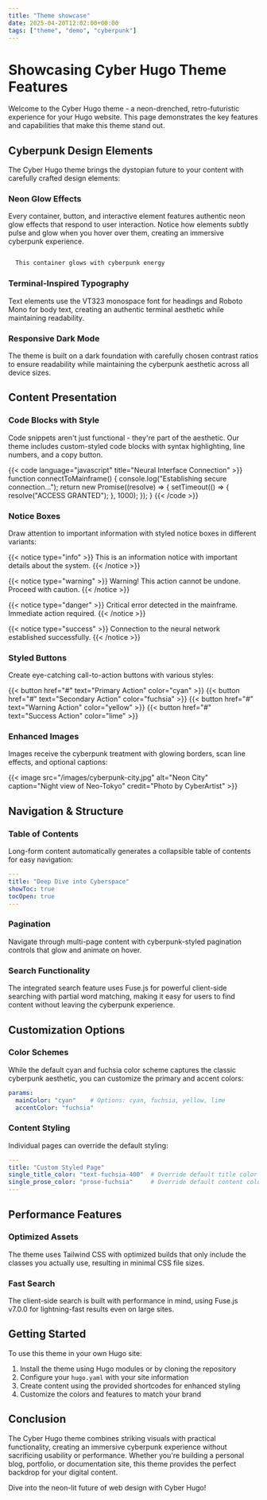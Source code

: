 ```yaml
---
title: "Theme showcase"
date: 2025-04-20T12:02:00+00:00
tags: ["theme", "demo", "cyberpunk"]
---
```


# Showcasing Cyber Hugo Theme Features

Welcome to the Cyber Hugo theme - a neon-drenched, retro-futuristic experience for your Hugo website. This page demonstrates the key features and capabilities that make this theme stand out.

## Cyberpunk Design Elements

The Cyber Hugo theme brings the dystopian future to your content with carefully crafted design elements:

### Neon Glow Effects

Every container, button, and interactive element features authentic neon glow effects that respond to user interaction. Notice how elements subtly pulse and glow when you hover over them, creating an immersive cyberpunk experience.

```html

  This container glows with cyberpunk energy

```

### Terminal-Inspired Typography

Text elements use the VT323 monospace font for headings and Roboto Mono for body text, creating an authentic terminal aesthetic while maintaining readability.

### Responsive Dark Mode

The theme is built on a dark foundation with carefully chosen contrast ratios to ensure readability while maintaining the cyberpunk aesthetic across all device sizes.

## Content Presentation

### Code Blocks with Style

Code snippets aren't just functional - they're part of the aesthetic. Our theme includes custom-styled code blocks with syntax highlighting, line numbers, and a copy button.

{{< code language="javascript" title="Neural Interface Connection" >}}
function connectToMainframe() {
console.log("Establishing secure connection...");
return new Promise((resolve) => {
setTimeout(() => {
resolve("ACCESS GRANTED");
}, 1000);
});
}
{{< /code >}}

### Notice Boxes

Draw attention to important information with styled notice boxes in different variants:

{{< notice type="info" >}}
This is an information notice with important details about the system.
{{< /notice >}}

{{< notice type="warning" >}}
Warning! This action cannot be undone. Proceed with caution.
{{< /notice >}}

{{< notice type="danger" >}}
Critical error detected in the mainframe. Immediate action required.
{{< /notice >}}

{{< notice type="success" >}}
Connection to the neural network established successfully.
{{< /notice >}}

### Styled Buttons

Create eye-catching call-to-action buttons with various styles:

{{< button href="#" text="Primary Action" color="cyan" >}}
{{< button href="#" text="Secondary Action" color="fuchsia" >}}
{{< button href="#" text="Warning Action" color="yellow" >}}
{{< button href="#" text="Success Action" color="lime" >}}

### Enhanced Images

Images receive the cyberpunk treatment with glowing borders, scan line effects, and optional captions:

{{< image src="/images/cyberpunk-city.jpg" alt="Neon City" caption="Night view of Neo-Tokyo" credit="Photo by CyberArtist" >}}

## Navigation & Structure

### Table of Contents

Long-form content automatically generates a collapsible table of contents for easy navigation:

```yaml
---
title: "Deep Dive into Cyberspace"
showToc: true
tocOpen: true
---
```

### Pagination

Navigate through multi-page content with cyberpunk-styled pagination controls that glow and animate on hover.

### Search Functionality

The integrated search feature uses Fuse.js for powerful client-side searching with partial word matching, making it easy for users to find content without leaving the cyberpunk experience.

## Customization Options

### Color Schemes

While the default cyan and fuchsia color scheme captures the classic cyberpunk aesthetic, you can customize the primary and accent colors:

```yaml
params:
  mainColor: "cyan"    # Options: cyan, fuchsia, yellow, lime
  accentColor: "fuchsia"
```

### Content Styling

Individual pages can override the default styling:

```yaml
---
title: "Custom Styled Page"
single_title_color: "text-fuchsia-400"  # Override default title color
single_prose_color: "prose-fuchsia"     # Override default content color
---
```

## Performance Features

### Optimized Assets

The theme uses Tailwind CSS with optimized builds that only include the classes you actually use, resulting in minimal CSS file sizes.

### Fast Search

The client-side search is built with performance in mind, using Fuse.js v7.0.0 for lightning-fast results even on large sites.

## Getting Started

To use this theme in your own Hugo site:

1. Install the theme using Hugo modules or by cloning the repository
2. Configure your `hugo.yaml` with your site information
3. Create content using the provided shortcodes for enhanced styling
4. Customize the colors and features to match your brand

## Conclusion

The Cyber Hugo theme combines striking visuals with practical functionality, creating an immersive cyberpunk experience without sacrificing usability or performance. Whether you're building a personal blog, portfolio, or documentation site, this theme provides the perfect backdrop for your digital content.

Dive into the neon-lit future of web design with Cyber Hugo!